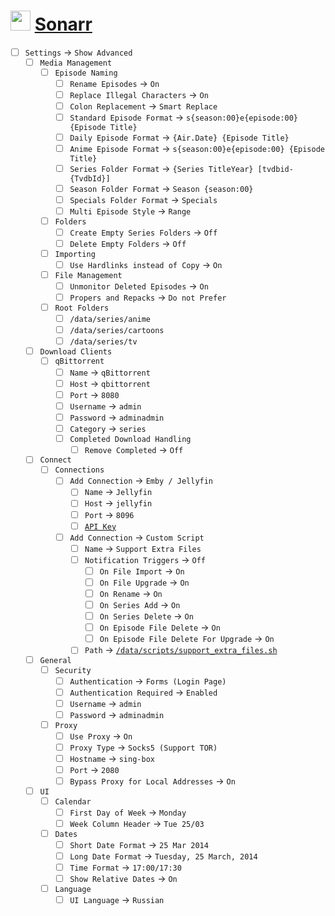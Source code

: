 # <img src="https://raw.githubusercontent.com/Sonarr/Sonarr/refs/heads/develop/Logo/Sonarr.svg" width="32"/> [Sonarr](http://localhost:8989/)

- [ ] `Settings` -> `Show Advanced`
  - [ ] `Media Management`
	- [ ] `Episode Naming`
	  - [ ] `Rename Episodes` -> `On`
	  - [ ] `Replace Illegal Characters` -> `On`
	  - [ ] `Colon Replacement` -> `Smart Replace`
	  - [ ] `Standard Episode Format` -> `s{season:00}e{episode:00} {Episode Title}`
	  - [ ] `Daily Episode Format` -> `{Air.Date} {Episode Title}`
	  - [ ] `Anime Episode Format` -> `s{season:00}e{episode:00} {Episode Title}`
	  - [ ] `Series Folder Format` -> `{Series TitleYear} [tvdbid-{TvdbId}]`
	  - [ ] `Season Folder Format` -> `Season {season:00}`
	  - [ ] `Specials Folder Format` -> `Specials`
	  - [ ] `Multi Episode Style` -> `Range`
	- [ ] `Folders`
	  - [ ] `Create Empty Series Folders` -> `Off`
	  - [ ] `Delete Empty Folders` -> `Off`
	- [ ] `Importing`
	  - [ ] `Use Hardlinks instead of Copy` -> `On`
	- [ ] `File Management`
	  - [ ] `Unmonitor Deleted Episodes` -> `On`
	  - [ ] `Propers and Repacks` -> `Do not Prefer`
	- [ ] `Root Folders`
	  - [ ] `/data/series/anime`
	  - [ ] `/data/series/cartoons`
	  - [ ] `/data/series/tv`
  - [ ] `Download Clients`
	- [ ] `qBittorrent`
	  - [ ] `Name` -> `qBittorrent`
	  - [ ] `Host` -> `qbittorrent`
	  - [ ] `Port` -> `8080`
	  - [ ] `Username` -> `admin`
	  - [ ] `Password` -> `adminadmin`
	  - [ ] `Category` -> `series`
	  - [ ] `Completed Download Handling`
		- [ ] `Remove Completed` -> `Off`
  - [ ] `Connect`
	- [ ] `Connections`
	  - [ ] `Add Connection` -> `Emby / Jellyfin`
		- [ ] `Name` -> `Jellyfin`
		- [ ] `Host` -> `jellyfin`
		- [ ] `Port` -> `8096`
		- [ ] [`API Key`](http://localhost:8096/web/#/dashboard/keys)
	  - [ ] `Add Connection` -> `Custom Script`
		- [ ] `Name` -> `Support Extra Files`
		- [ ] `Notification Triggers` -> `Off`
		  - [ ] `On File Import` -> `On`
		  - [ ] `On File Upgrade` -> `On`
		  - [ ] `On Rename` -> `On`
		  - [ ] `On Series Add` -> `On`
		  - [ ] `On Series Delete` -> `On`
		  - [ ] `On Episode File Delete` -> `On`
		  - [ ] `On Episode File Delete For Upgrade` -> `On`
		- [ ] `Path` -> [`/data/scripts/support_extra_files.sh`](https://raw.githubusercontent.com/Victor-Y-Fadeev/synology-jellyfin/refs/heads/master/scripts/support_extra_files.sh)
  - [ ] `General`
	- [ ] `Security`
	  - [ ] `Authentication` -> `Forms (Login Page)`
	  - [ ] `Authentication Required` -> `Enabled`
	  - [ ] `Username` -> `admin`
	  - [ ] `Password` -> `adminadmin`
	- [ ] `Proxy`
	  - [ ] `Use Proxy` -> `On`
	  - [ ] `Proxy Type` -> `Socks5 (Support TOR)`
	  - [ ] `Hostname` -> `sing-box`
	  - [ ] `Port` -> `2080`
	  - [ ] `Bypass Proxy for Local Addresses` -> `On`
  - [ ] `UI`
	- [ ] `Calendar`
	  - [ ] `First Day of Week` -> `Monday`
	  - [ ] `Week Column Header` -> `Tue 25/03`
	- [ ] `Dates`
	  - [ ] `Short Date Format` -> `25 Mar 2014`
	  - [ ] `Long Date Format` -> `Tuesday, 25 March, 2014`
	  - [ ] `Time Format` -> `17:00/17:30`
	  - [ ] `Show Relative Dates` -> `On`
	- [ ] `Language`
	  - [ ] `UI Language` -> `Russian`
